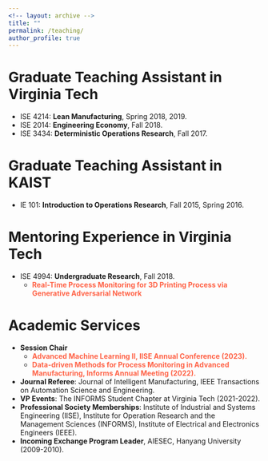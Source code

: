 ```yaml
---
<!-- layout: archive -->
title: ""
permalink: /teaching/
author_profile: true
---
```

# Graduate Teaching Assistant in Virginia Tech
* ISE 4214: **Lean Manufacturing**, Spring 2018, 2019.
* ISE 2014: **Engineering Economy**, Fall 2018.
* ISE 3434: **Deterministic Operations Research**, Fall 2017.

# Graduate Teaching Assistant in KAIST
* IE 101: **Introduction to Operations Research**, Fall 2015, Spring 2016.

# Mentoring Experience in Virginia Tech
* ISE 4994: **Undergraduate Research**, Fall 2018.
  * <span style="color: Tomato"> **Real-Time Process Monitoring for 3D Printing Process via Generative Adversarial Network**  </span> 
# Academic Services
*  **Session Chair**
   * <span style="color: Tomato"> **Advanced Machine Learning II, IISE Annual Conference (2023).**  </span>
   * <span style="color: Tomato"> **Data-driven Methods for Process Monitoring in Advanced Manufacturing, Informs Annual
Meeting (2022).**  </span> 
*  **Journal Referee**:  Journal of Intelligent Manufacturing, IEEE Transactions on Automation Science and
Engineering.
*  **VP Events**: The INFORMS Student Chapter at Virginia Tech (2021-2022).
*  **Professional Society Memberships**: Institute of Industrial and Systems Engineering (IISE), Institute
for Operation Research and the Management Sciences (INFORMS), Institute of Electrical and Electronics
Engineers (IEEE).
*  **Incoming Exchange Program Leader**, AIESEC, Hanyang University (2009-2010).

